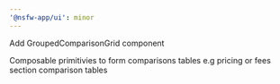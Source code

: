 ```yaml
---
'@nsfw-app/ui': minor
---
```


Add GroupedComparisonGrid component

Composable primitivies to form comparisons tables e.g pricing or fees section comparison tables
